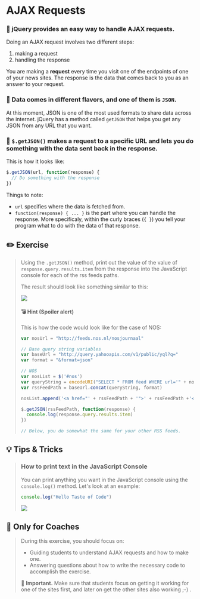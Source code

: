 # AJAX Requests

### 🌟 jQuery provides an easy way to handle AJAX requests.

Doing an AJAX request involves two different steps:
1. making a request
2. handling the response

You are making a **request** every time you visit one of the endpoints of one of your news sites. The response is the data that comes back to you as an answer to your request.

### 🌟 Data comes in different flavors, and one of them is `JSON`.

At this moment, JSON is one of the most used formats to share data across the internet.
jQuery has a method called `getJSON` that helps you get any JSON from any URL that you want.

### 🌟 `$.getJSON()` makes a request to a specific URL and lets you do something with the data sent back in the response.

This is how it looks like:

```javascript
$.getJSON(url, function(response) {
  // Do something with the response
})
```
Things to note:
* `url` specifies where the data is fetched from.
* `function(response) { ... }` is the part where you can handle the response. More specificaly, within the curly braces (`{ }`) you tell your program what to do with the data of that response.

## ✏️ Exercise

> Using the `.getJSON()` method, print out the value of the value of `response.query.results.item` from the response into the JavaScript console for each of the rss feeds paths.
>
> The result should look like something similar to this:
>
> [![](http://cd.sseu.re/20170208-6q1sj.png)](http://cd.sseu.re/20170208-6q1sj.png)
>
> #### 💣 Hint (Spoiler alert)
>
> This is how the code would look like for the case of NOS:
>
> ```javascript
> var nosUrl = "http://feeds.nos.nl/nosjournaal"
>
> // Base query string variables
> var baseUrl = "http://query.yahooapis.com/v1/public/yql?q="
> var format = "&format=json"
>
> // NOS
> var nosList = $('#nos')
> var queryString = encodeURI("SELECT * FROM feed WHERE url='" + nosUrl + "' LIMIT 5")
> var rssFeedPath = baseUrl.concat(queryString, format)
>
> nosList.append('<a href="' + rssFeedPath + '">' + rssFeedPath +'</a>')
>
> $.getJSON(rssFeedPath, function(response) {
>   console.log(response.query.results.item)
> })
>
> // Below, you do somewhat the same for your other RSS feeds.
> ```

## 💡 Tips & Tricks

> ### How to print text in the JavaScript Console
>
> You can print anything you want in the JavaScript console using the `console.log()` method. Let's look at an example:
>
> ```javascript
> console.log("Hello Taste of Code")
> ```
>
> [![](http://cd.sseu.re/20170209-nb7mc.png)](http://cd.sseu.re/20170209-nb7mc.png)

## 🎩 Only for Coaches

> During this exercise, you should focus on:
>
> + Guiding students to understand AJAX requests and how to make one.
> + Answering questions about how to write the necessary code to accomplish the exercise.
>
> 📍 **Important.** Make sure that students focus on getting it working for one of the sites first, and later on get the other sites also working ;-) .
